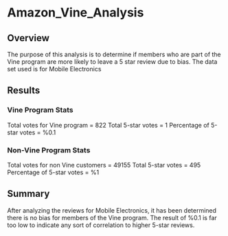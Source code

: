 # Amazon_Vine_Analysis

## Overview

The purpose of this analysis is to determine if members who are part of the Vine program are more likely to leave a 5 star review due to bias. The data set used is for Mobile Electronics

## Results

### Vine Program Stats
Total votes for Vine program = 822
Total 5-star votes = 1
Percentage of 5-star votes = %0.1

### Non-Vine Program Stats
Total votes for non Vine customers = 49155
Total 5-star votes = 495
Percentage of 5-star votes = %1

## Summary

After analyzing the reviews for Mobile Electronics, it has been determined there is no bias for members of the Vine program. The result of %0.1 is far too low to indicate any sort of correlation to higher 5-star reviews.

